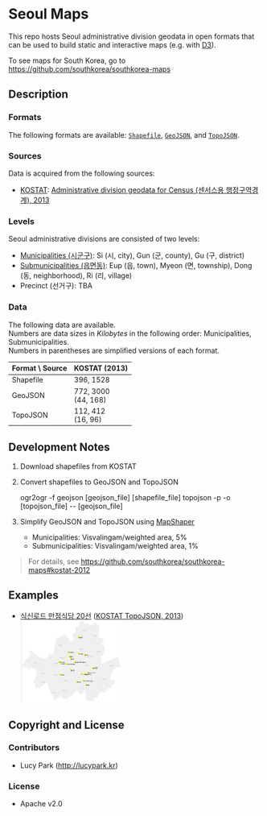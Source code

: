 Seoul Maps
==========

This repo hosts Seoul administrative division geodata in open formats that can be used to build static and interactive maps (e.g. with [D3](http://d3js.org)).

To see maps for South Korea, go to https://github.com/southkorea/southkorea-maps

## Description
### Formats
The following formats are available: 
[`Shapefile`](http://en.wikipedia.org/wiki/Shapefile),
[`GeoJSON`](http://geojson.org),
and [`TopoJSON`](http://github.com/mbostock/topojson).

### Sources 
Data is acquired from the following sources:

- [KOSTAT](http://kostat.go.kr): [Administrative division geodata for Census (센서스용 행정구역경계), 2013](http://sgis.kostat.go.kr/statbd/statbd_03.vw)

### Levels
Seoul administrative divisions are consisted of two levels:

- [Municipalities (시군구)](http://en.wikipedia.org/wiki/Administrative_divisions_of_South_Korea#Municipal_level_divisions): Si (시, city), Gun (군, county), Gu (구, district)
- [Submunicipalities (읍면동)](http://en.wikipedia.org/wiki/Administrative_divisions_of_South_Korea#Submunicipal_level_divisions): Eup (읍, town), Myeon (면, township), Dong (동, neighborhood), Ri (리, village)
- Precinct (선거구): TBA

### Data
The following data are available.<br>
Numbers are data sizes in *Kilobytes* in the following order: Municipalities, Submunicipalities.<br>
Numbers in parentheses are simplified versions of each format.

<table>
<thead>
    <tr>
        <th>Format \ Source</th>
        <th>KOSTAT (2013)</th>
    </tr>
</thead>
<tbody>
    <tr>
        <td>Shapefile</td>
        <td>396, 1528</td>
    </tr>
    <tr>
        <td>GeoJSON</td>
        <td>772, 3000<br>(44, 168)</td>
    </tr>
    <tr>
        <td>TopoJSON</td>
        <td>112, 412<br>(16, 96)</td>
    </tr>
</tbody>
</table>


## Development Notes

1. Download shapefiles from KOSTAT
1. Convert shapefiles to GeoJSON and TopoJSON

    ogr2ogr -f geojson [geojson_file] [shapefile_file]
    topojson -p -o [topojson_file] -- [geojson_file]

1. Simplify GeoJSON and TopoJSON using [MapShaper](http://mapshaper.org)
    - Municipalities: Visvalingam/weighted area, 5%
    - Submunicipalities: Visvalingam/weighted area, 1%

> For details, see https://github.com/southkorea/southkorea-maps#kostat-2012

## Examples

- [식신로드 만점식당 20선](http://bl.ocks.org/e9t/ba9edd99793a5c91eaab) ([KOSTAT TopoJSON, 2013](https://github.com/southkorea/seoul-maps/blob/master/kostat/2013/json/seoul_municipalities_topo_simple.json))<br><img src="static/siksin.png" width="200px">

## Copyright and License
### Contributors

- Lucy Park (http://lucypark.kr)

### License

- Apache v2.0
